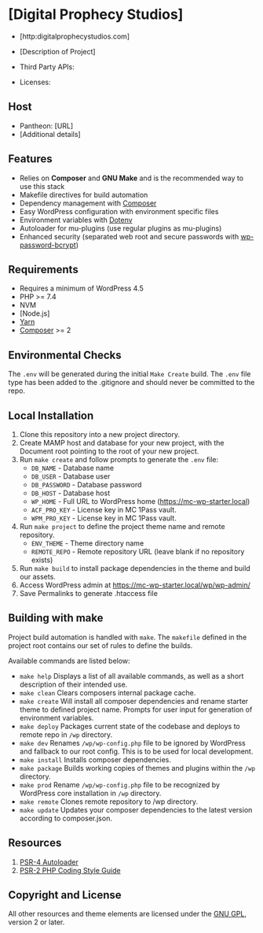 # [Digital Prophecy Studios]
* [http:digitalprophecystudios.com]
* [Description of Project]

* Third Party APIs:
* Licenses:

## Host
* Pantheon: [URL]
* [Additional details]

## Features
* Relies on **Composer** and **GNU Make** and is the recommended way to use this stack
* Makefile directives for build automation
* Dependency management with [Composer](http://getcomposer.org)
* Easy WordPress configuration with environment specific files
* Environment variables with [Dotenv](https://github.com/vlucas/phpdotenv)
* Autoloader for mu-plugins (use regular plugins as mu-plugins)
* Enhanced security (separated web root and secure passwords with [wp-password-bcrypt](https://github.com/roots/wp-password-bcrypt))

## Requirements
* Requires a minimum of WordPress 4.5
* PHP >= 7.4
* NVM
* [Node.js]
* [Yarn](https://yarnpkg.com/en/docs/install)
* [Composer](https://getcomposer.org/doc/00-intro.md#globally) >= 2

## Environmental Checks
The `.env` will be generated during the initial `Make Create` build. The `.env` file type has been added to the .gitignore and should never be committed to the repo.

## Local Installation
1. Clone this repository into a new project directory.
2. Create MAMP host and database for your new project, with the Document root pointing to the root of your new project. 
3. Run `make create` and follow prompts to generate the `.env` file:
    * `DB_NAME` - Database name
    * `DB_USER` - Database user
    * `DB_PASSWORD` - Database password
    * `DB_HOST` - Database host
    * `WP_HOME` - Full URL to WordPress home (https://mc-wp-starter.local)
    * `ACF_PRO_KEY` - License key in MC 1Pass vault.
    * `WPM_PRO_KEY` - License key in MC 1Pass vault.
4. Run `make project` to define the project theme name and remote repository.
    * `ENV_THEME` - Theme directory name
    * `REMOTE_REPO` - Remote repository URL (leave blank if no repository exists)
5. Run `make build` to install package dependencies in the theme and build our assets.
6. Access WordPress admin at https://mc-wp-starter.local/wp/wp-admin/
7. Save Permalinks to generate .htaccess file

## Building with make
Project build automation is handled with `make`. The `makefile` defined in the project root contains our set of rules to define the builds.

Available commands are listed below:
* `make help` Displays a list of all available commands, as well as a short description of their intended use.
* `make clean` Clears composers internal package cache.
* `make create` Will install all composer dependencies and rename starter theme to defined project name. Prompts for user input for generation of environment variables.
* `make deploy` Packages current state of the codebase and deploys to remote repo in `/wp` directory.
* `make dev` Renames `/wp/wp-config.php` file to be ignored by WordPress and fallback to our root config. This is to be used for local development.
* `make install` Installs composer dependencies.
* `make package` Builds working copies of themes and plugins within the `/wp` directory.
* `make prod` Rename `/wp/wp-config.php` file to be recognized by WordPress core installation in `/wp` directory.
* `make remote` Clones remote repository to /wp directory.
* `make update` Updates your composer dependencies to the latest version according to composer.json.

## Resources
1. [PSR-4 Autoloader](http://www.php-fig.org/psr/psr-4/)
2. [PSR-2 PHP Coding Style Guide](http://www.php-fig.org/psr/psr-2/)

## Copyright and License
All other resources and theme elements are licensed under the [GNU GPL](http://www.gnu.org/licenses/old-licenses/gpl-2.0.html), version 2 or later.
